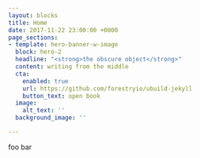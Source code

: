 ```yaml
---
layout: blocks
title: Home
date: 2017-11-22 23:00:00 +0000
page_sections:
- template: hero-banner-w-image
  block: hero-2
  headline: "<strong>the obscure object</strong>"
  content: writing from the middle
  cta:
    enabled: true
    url: https://github.com/forestryio/ubuild-jekyll
    button_text: open book
  image:
    alt_text: ''
  background_image: ''

---
```

foo bar